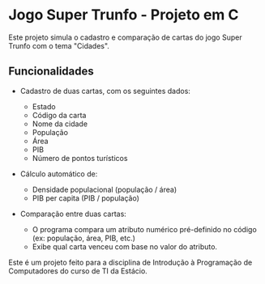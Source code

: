 # Jogo Super Trunfo - Projeto em C

Este projeto simula o cadastro e comparação de cartas do jogo Super Trunfo com o tema "Cidades".

## Funcionalidades

- Cadastro de duas cartas, com os seguintes dados:
  - Estado
  - Código da carta
  - Nome da cidade
  - População
  - Área
  - PIB
  - Número de pontos turísticos

- Cálculo automático de:
  - Densidade populacional (população / área)
  - PIB per capita (PIB / população)

- Comparação entre duas cartas:
  - O programa compara um atributo numérico pré-definido no código (ex: população, área, PIB, etc.)
  - Exibe qual carta venceu com base no valor do atributo.


Este é um projeto feito para a disciplina de Introdução à Programação de Computadores do curso de TI da Estácio.
